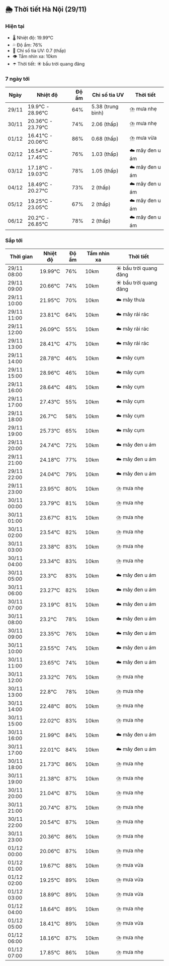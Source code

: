 ## 🌦️ Thời tiết Hà Nội (29/11)

### Hiện tại

- 🌡️ Nhiệt độ: 19.99℃
- 💦 Độ ẩm: 76%
- 🌟 Chỉ số tia UV: 0.7 (thấp)
- 👁️ Tầm nhìn xa: 10km
- ☂️ Thời tiết: ☀️ bầu trời quang đãng

### 7 ngày tới

| Ngày | Nhiệt độ | Độ ẩm | Chỉ số tia UV | Thời tiết |
| --- | --- | --- | --- | --- |
| 29/11 | 19.9℃ - 28.96℃ | 64% | 5.38 (trung bình) | ⛈️ mưa nhẹ |
| 30/11 | 20.36℃ - 23.79℃ | 74% | 2.06 (thấp) | ⛈️ mưa nhẹ |
| 01/12 | 16.41℃ - 20.06℃ | 86% | 0.68 (thấp) | ⛈️ mưa vừa |
| 02/12 | 16.54℃ - 17.45℃ | 76% | 1.03 (thấp) | ☁️ mây đen u ám |
| 03/12 | 17.18℃ - 19.03℃ | 78% | 1.05 (thấp) | ☁️ mây đen u ám |
| 04/12 | 18.49℃ - 20.27℃ | 73% | 2 (thấp) | ☁️ mây đen u ám |
| 05/12 | 19.25℃ - 23.05℃ | 67% | 2 (thấp) | ☁️ mây đen u ám |
| 06/12 | 20.2℃ - 26.85℃ | 78% | 2 (thấp) | ☁️ mây đen u ám |

### Sắp tới

| Thời gian | Nhiệt độ | Độ ẩm | Tầm nhìn xa | Thời tiết |
| --- | --- | --- | --- | --- |
| 29/11 08:00 | 19.99℃ | 76% | 10km | ☀️ bầu trời quang đãng |
| 29/11 09:00 | 20.66℃ | 74% | 10km | ☀️ bầu trời quang đãng |
| 29/11 10:00 | 21.95℃ | 70% | 10km | ☁️ mây thưa |
| 29/11 11:00 | 23.81℃ | 64% | 10km | ☁️ mây rải rác |
| 29/11 12:00 | 26.09℃ | 55% | 10km | ☁️ mây rải rác |
| 29/11 13:00 | 28.41℃ | 47% | 10km | ☁️ mây rải rác |
| 29/11 14:00 | 28.78℃ | 46% | 10km | ☁️ mây cụm |
| 29/11 15:00 | 28.96℃ | 46% | 10km | ☁️ mây cụm |
| 29/11 16:00 | 28.64℃ | 48% | 10km | ☁️ mây cụm |
| 29/11 17:00 | 27.43℃ | 55% | 10km | ☁️ mây cụm |
| 29/11 18:00 | 26.7℃ | 58% | 10km | ☁️ mây cụm |
| 29/11 19:00 | 25.73℃ | 65% | 10km | ☁️ mây cụm |
| 29/11 20:00 | 24.74℃ | 72% | 10km | ☁️ mây đen u ám |
| 29/11 21:00 | 24.18℃ | 77% | 10km | ☁️ mây đen u ám |
| 29/11 22:00 | 24.04℃ | 79% | 10km | ☁️ mây đen u ám |
| 29/11 23:00 | 23.95℃ | 80% | 10km | ⛈️ mưa nhẹ |
| 30/11 00:00 | 23.79℃ | 81% | 10km | ⛈️ mưa nhẹ |
| 30/11 01:00 | 23.67℃ | 81% | 10km | ⛈️ mưa nhẹ |
| 30/11 02:00 | 23.54℃ | 82% | 10km | ⛈️ mưa nhẹ |
| 30/11 03:00 | 23.38℃ | 83% | 10km | ⛈️ mưa nhẹ |
| 30/11 04:00 | 23.34℃ | 83% | 10km | ⛈️ mưa nhẹ |
| 30/11 05:00 | 23.3℃ | 83% | 10km | ☁️ mây đen u ám |
| 30/11 06:00 | 23.27℃ | 82% | 10km | ☁️ mây đen u ám |
| 30/11 07:00 | 23.19℃ | 81% | 10km | ☁️ mây đen u ám |
| 30/11 08:00 | 23.2℃ | 78% | 10km | ☁️ mây đen u ám |
| 30/11 09:00 | 23.35℃ | 76% | 10km | ☁️ mây đen u ám |
| 30/11 10:00 | 23.55℃ | 74% | 10km | ☁️ mây đen u ám |
| 30/11 11:00 | 23.65℃ | 74% | 10km | ☁️ mây đen u ám |
| 30/11 12:00 | 23.32℃ | 76% | 10km | ⛈️ mưa nhẹ |
| 30/11 13:00 | 22.8℃ | 78% | 10km | ⛈️ mưa nhẹ |
| 30/11 14:00 | 22.48℃ | 80% | 10km | ⛈️ mưa nhẹ |
| 30/11 15:00 | 22.02℃ | 83% | 10km | ⛈️ mưa nhẹ |
| 30/11 16:00 | 21.99℃ | 84% | 10km | ☁️ mây đen u ám |
| 30/11 17:00 | 22.01℃ | 84% | 10km | ☁️ mây đen u ám |
| 30/11 18:00 | 21.73℃ | 86% | 10km | ⛈️ mưa nhẹ |
| 30/11 19:00 | 21.38℃ | 87% | 10km | ⛈️ mưa nhẹ |
| 30/11 20:00 | 21.04℃ | 87% | 10km | ⛈️ mưa nhẹ |
| 30/11 21:00 | 20.74℃ | 87% | 10km | ⛈️ mưa nhẹ |
| 30/11 22:00 | 20.54℃ | 87% | 10km | ⛈️ mưa nhẹ |
| 30/11 23:00 | 20.36℃ | 86% | 10km | ⛈️ mưa nhẹ |
| 01/12 00:00 | 20.06℃ | 87% | 10km | ⛈️ mưa nhẹ |
| 01/12 01:00 | 19.67℃ | 88% | 10km | ⛈️ mưa vừa |
| 01/12 02:00 | 19.25℃ | 89% | 10km | ⛈️ mưa vừa |
| 01/12 03:00 | 18.89℃ | 89% | 10km | ⛈️ mưa vừa |
| 01/12 04:00 | 18.64℃ | 89% | 10km | ⛈️ mưa nhẹ |
| 01/12 05:00 | 18.41℃ | 89% | 10km | ⛈️ mưa vừa |
| 01/12 06:00 | 18.16℃ | 87% | 10km | ⛈️ mưa nhẹ |
| 01/12 07:00 | 17.85℃ | 86% | 10km | ⛈️ mưa nhẹ |
